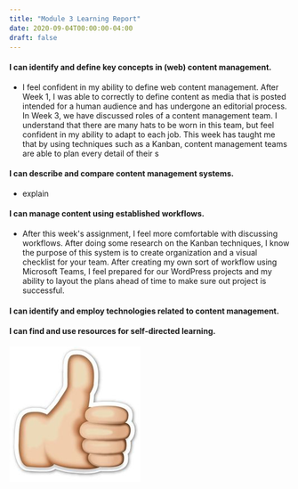 ```yaml
---
title: "Module 3 Learning Report"
date: 2020-09-04T00:00:00-04:00
draft: false
---
```


#### I can identify and define key concepts in (web) content management.
- I feel confident in my ability to define web content management. After Week 1, I was able to correctly to define content as media that is posted intended for a human audience and has undergone an editorial process. In Week 3, we have discussed roles of a content management team. I understand that there are many hats to be worn in this team, but feel confident in my ability to adapt to each job. This week has taught me that by using techniques such as a Kanban, content management teams are able to plan every detail of their s
#### I can describe and compare content management systems.
- explain
#### I can manage content using established workflows.
- After this week's assignment, I feel more comfortable with discussing workflows. After doing some research on the Kanban techniques, I know the purpose of this system is to create organization and a visual checklist for your team. After creating my own sort of workflow using Microsoft Teams, I feel prepared for our WordPress projects and my ability to layout the plans ahead of time to make sure out project is successful.
#### I can identify and employ technologies related to content management.
#### I can find and use resources for self-directed learning.

![thumbs up](https://github.com/maryellahamm/ict302temp/blob/master/content/thumbs%20up.jpg)
